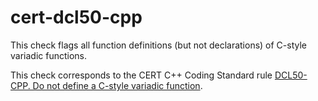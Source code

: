 cert-dcl50-cpp
==============

This check flags all function definitions (but not declarations) of
C-style variadic functions.

This check corresponds to the CERT C++ Coding Standard rule
[DCL50-CPP. Do not define a C-style variadic function](https://www.securecoding.cert.org/confluence/display/cplusplus/DCL50-CPP.+Do+not+define+a+C-style+variadic+function).
